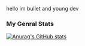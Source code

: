 hello im bullet and young dev
### My Genral Stats
[![Anurag's GitHub stats](https://github-readme-stats.vercel.app/api?username=idkbullet)](https://github.com/anuraghazra/github-readme-stats)
